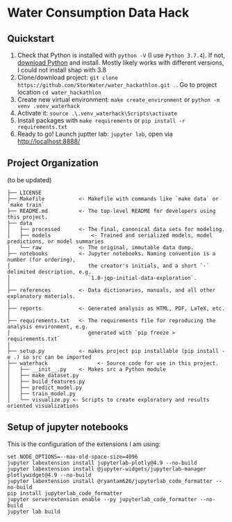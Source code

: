 # Water Consumption Data Hack



## Quickstart

1. Check that Python is installed with `python -V` (I use `Python 3.7.4`). If not, [download Python](https://www.python.org/downloads/release/python-374/) and install. Mostly likely works with different versions, I could not install shap with 3.8
2. Clone/download project: `git clone https://github.com/StorWater/water_hackathlon.git .`. Go to project location `cd water_hackathlon`
3. Create new virtual environment: `make create_environment` or `python -m venv .venv_waterhack`
4. Activate it: `source .\.venv_waterhack\Scripts\activate`
5. Install packages with `make requirements` or `pip install -r requirements.txt`
6. Ready to go! Launch juptter lab: `jupyter lab`, open via [http://localhost:8888/](http://localhost:8888/)



## Project Organization

(to be updated)


    ├── LICENSE
    ├── Makefile           <- Makefile with commands like `make data` or `make train`
    ├── README.md          <- The top-level README for developers using this project.
    ├── data
    │   ├── processed      <- The final, canonical data sets for modeling.
    │   ├── models             <- Trained and serialized models, model predictions, or model summaries
    │   └── raw            <- The original, immutable data dump.
    ├── notebooks          <- Jupyter notebooks. Naming convention is a number (for ordering),
    │                         the creator's initials, and a short `-` delimited description, e.g.
    │                         `1.0-jqp-initial-data-exploration`.
    │
    ├── references         <- Data dictionaries, manuals, and all other explanatory materials.
    │
    ├── reports            <- Generated analysis as HTML, PDF, LaTeX, etc.
    │
    ├── requirements.txt   <- The requirements file for reproducing the analysis environment, e.g.
    │                         generated with `pip freeze > requirements.txt`
    │
    ├── setup.py           <- makes project pip installable (pip install -e .) so src can be imported
    ├── waterhack                <- Source code for use in this project.
    │   ├── __init__.py    <- Makes src a Python module      
    │   ├── make_dataset.py
    │   ├── build_features.py
    │   ├── predict_model.py
    │   ├── train_model.py
    │   └── visualize.py <- Scripts to create exploratory and results oriented visualizations


## Setup of jupyter notebooks

This is the configuration of the extensions I am using:

```
set NODE_OPTIONS=--max-old-space-size=4096
jupyter labextension install jupyterlab-plotly@4.9 --no-build
jupyter labextension install @jupyter-widgets/jupyterlab-manager plotlywidget@4.9 --no-build
jupyter labextension install @ryantam626/jupyterlab_code_formatter --no-build
pip install jupyterlab_code_formatter
jupyter serverextension enable --py jupyterlab_code_formatter --no-build
jupyter lab build
```

